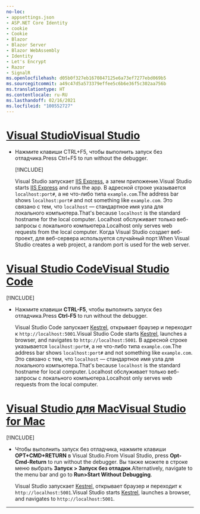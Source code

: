 ```yaml
---
no-loc:
- appsettings.json
- ASP.NET Core Identity
- cookie
- Cookie
- Blazor
- Blazor Server
- Blazor WebAssembly
- Identity
- Let's Encrypt
- Razor
- SignalR
ms.openlocfilehash: d05b0f327eb1670847125e6a73ef7277ebd069b5
ms.sourcegitcommit: a49c47d5a573379effee5c6b6e36f5c302aa756b
ms.translationtype: HT
ms.contentlocale: ru-RU
ms.lasthandoff: 02/16/2021
ms.locfileid: "100552727"
---
```

# <a name="visual-studio"></a>[<span data-ttu-id="41c1e-101">Visual Studio</span><span class="sxs-lookup"><span data-stu-id="41c1e-101">Visual Studio</span></span>](#tab/visual-studio)

* <span data-ttu-id="41c1e-102">Нажмите клавиши CTRL+F5, чтобы выполнить запуск без отладчика.</span><span class="sxs-lookup"><span data-stu-id="41c1e-102">Press Ctrl+F5 to run without the debugger.</span></span>

  [!INCLUDE[](~/includes/trustCertVS.md)]

  <span data-ttu-id="41c1e-103">Visual Studio запускает [IIS Express](/iis/extensions/introduction-to-iis-express/iis-express-overview), а затем приложение.</span><span class="sxs-lookup"><span data-stu-id="41c1e-103">Visual Studio starts [IIS Express](/iis/extensions/introduction-to-iis-express/iis-express-overview) and runs the app.</span></span> <span data-ttu-id="41c1e-104">В адресной строке указывается `localhost:port#`, а не что-либо типа `example.com`.</span><span class="sxs-lookup"><span data-stu-id="41c1e-104">The address bar shows `localhost:port#` and not something like `example.com`.</span></span> <span data-ttu-id="41c1e-105">Это связано с тем, что `localhost` — стандартное имя узла для локального компьютера.</span><span class="sxs-lookup"><span data-stu-id="41c1e-105">That's because `localhost` is the standard hostname for the local computer.</span></span> <span data-ttu-id="41c1e-106">Localhost обслуживает только веб-запросы с локального компьютера.</span><span class="sxs-lookup"><span data-stu-id="41c1e-106">Localhost only serves web requests from the local computer.</span></span> <span data-ttu-id="41c1e-107">Когда Visual Studio создает веб-проект, для веб-сервера используется случайный порт.</span><span class="sxs-lookup"><span data-stu-id="41c1e-107">When Visual Studio creates a web project, a random port is used for the web server.</span></span>
 
# <a name="visual-studio-code"></a>[<span data-ttu-id="41c1e-108">Visual Studio Code</span><span class="sxs-lookup"><span data-stu-id="41c1e-108">Visual Studio Code</span></span>](#tab/visual-studio-code)

  [!INCLUDE[](~/includes/trustCertVSC.md)]

* <span data-ttu-id="41c1e-109">Нажмите клавиши **CTRL-F5**, чтобы выполнить запуск без отладчика.</span><span class="sxs-lookup"><span data-stu-id="41c1e-109">Press **Ctrl-F5** to run without the debugger.</span></span>

  <span data-ttu-id="41c1e-110">Visual Studio Code запускает [Kestrel](xref:fundamentals/servers/kestrel), открывает браузер и переходит к `http://localhost:5001`.</span><span class="sxs-lookup"><span data-stu-id="41c1e-110">Visual Studio Code starts [Kestrel](xref:fundamentals/servers/kestrel), launches a browser, and navigates to `http://localhost:5001`.</span></span> <span data-ttu-id="41c1e-111">В адресной строке указывается `localhost:port#`, а не что-либо типа `example.com`.</span><span class="sxs-lookup"><span data-stu-id="41c1e-111">The address bar shows `localhost:port#` and not something like `example.com`.</span></span> <span data-ttu-id="41c1e-112">Это связано с тем, что `localhost` — стандартное имя узла для локального компьютера.</span><span class="sxs-lookup"><span data-stu-id="41c1e-112">That's because `localhost` is the standard hostname for  local computer.</span></span> <span data-ttu-id="41c1e-113">Localhost обслуживает только веб-запросы с локального компьютера.</span><span class="sxs-lookup"><span data-stu-id="41c1e-113">Localhost only serves web requests from the local computer.</span></span>

  
# <a name="visual-studio-for-mac"></a>[<span data-ttu-id="41c1e-114">Visual Studio для Mac</span><span class="sxs-lookup"><span data-stu-id="41c1e-114">Visual Studio for Mac</span></span>](#tab/visual-studio-mac)

  [!INCLUDE[](~/includes/trustCertMac.md)]

* <span data-ttu-id="41c1e-115">Чтобы выполнить запуск без отладчика, нажмите клавиши **OPT+CMD+RETURN** в Visual Studio.</span><span class="sxs-lookup"><span data-stu-id="41c1e-115">From Visual Studio, press **Opt-Cmd-Return** to run without the debugger.</span></span> <span data-ttu-id="41c1e-116">Вы также можете в строке меню выбрать **Запуск > Запуск без отладки**.</span><span class="sxs-lookup"><span data-stu-id="41c1e-116">Alternatively, navigate to the menu bar and go to **Run>Start Without Debugging**.</span></span>

  <span data-ttu-id="41c1e-117">Visual Studio запускает [Kestrel](xref:fundamentals/servers/kestrel), открывает браузер и переходит к `http://localhost:5001`.</span><span class="sxs-lookup"><span data-stu-id="41c1e-117">Visual Studio starts [Kestrel](xref:fundamentals/servers/kestrel), launches a browser, and navigates to `http://localhost:5001`.</span></span>

<!-- End of VS tabs -->

---
